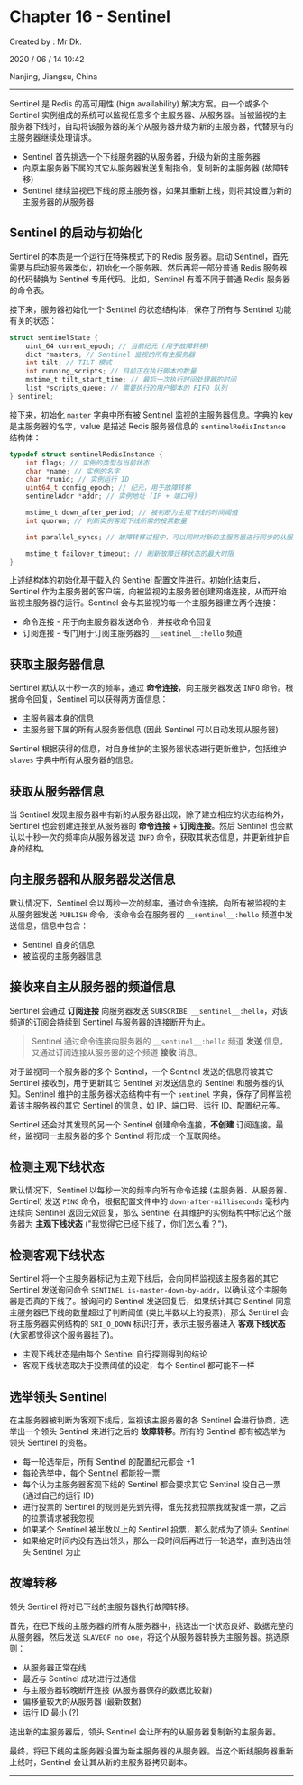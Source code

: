 # Chapter 16 - Sentinel

Created by : Mr Dk.

2020 / 06 / 14 10:42

Nanjing, Jiangsu, China

---

Sentinel 是 Redis 的高可用性 (hign availability) 解决方案。由一个或多个 Sentinel 实例组成的系统可以监视任意多个主服务器、从服务器。当被监视的主服务器下线时，自动将该服务器的某个从服务器升级为新的主服务器，代替原有的主服务器继续处理请求。

* Sentinel 首先挑选一个下线服务器的从服务器，升级为新的主服务器
* 向原主服务器下属的其它从服务器发送复制指令，复制新的主服务器 (故障转移)
* Sentinel 继续监视已下线的原主服务器，如果其重新上线，则将其设置为新的主服务器的从服务器

## Sentinel 的启动与初始化

Sentinel 的本质是一个运行在特殊模式下的 Redis 服务器。启动 Sentinel，首先需要与启动服务器类似，初始化一个服务器。然后再将一部分普通 Redis 服务器的代码替换为 Sentinel 专用代码。比如，Sentinel 有着不同于普通 Redis 服务器的命令表。

接下来，服务器初始化一个 Sentinel 的状态结构体，保存了所有与 Sentinel 功能有关的状态：

```c
struct sentinelState {
    uint_64 current_epoch; // 当前纪元 (用于故障转移)
    dict *masters; // Sentinel 监视的所有主服务器
    int tilt; // TILT 模式
    int running_scripts; // 目前正在执行脚本的数量
    mstime_t tilt_start_time; // 最后一次执行时间处理器的时间
    list *scripts_queue; // 需要执行的用户脚本的 FIFO 队列
} sentinel;
```

接下来，初始化 `master` 字典中所有被 Sentinel 监视的主服务器信息。字典的 key 是主服务器的名字，value 是描述 Redis 服务器信息的 `sentinelRedisInstance` 结构体：

```c
typedef struct sentinelRedisInstance {
    int flags; // 实例的类型与当前状态
    char *name; // 实例的名字
    char *runid; // 实例运行 ID
    uint64_t config_epoch; // 纪元，用于故障转移
    sentinelAddr *addr; // 实例地址 (IP + 端口号)

    mstime_t down_after_period; // 被判断为主观下线的时间阈值
    int quorum; // 判断实例客观下线所需的投票数量

    int parallel_syncs; // 故障转移过程中，可以同时对新的主服务器进行同步的从服务器数量

    mstime_t failover_timeout; // 刷新故障迁移状态的最大时限
}
```

上述结构体的初始化基于载入的 Sentinel 配置文件进行。初始化结束后，Sentinel 作为主服务器的客户端，向被监视的主服务器创建网络连接，从而开始监视主服务器的运行。Sentinel 会与其监视的每一个主服务器建立两个连接：

* 命令连接 - 用于向主服务器发送命令，并接收命令回复
* 订阅连接 - 专门用于订阅主服务器的 `__sentinel__:hello` 频道

## 获取主服务器信息

Sentinel 默认以十秒一次的频率，通过 **命令连接**，向主服务器发送 `INFO` 命令。根据命令回复，Sentinel 可以获得两方面信息：

* 主服务器本身的信息
* 主服务器下属的所有从服务器信息 (因此 Sentinel 可以自动发现从服务器)

Sentinel 根据获得的信息，对自身维护的主服务器状态进行更新维护，包括维护 `slaves` 字典中所有从服务器的信息。

## 获取从服务器信息

当 Sentinel 发现主服务器中有新的从服务器出现，除了建立相应的状态结构外，Sentinel 也会创建连接到从服务器的 **命令连接** + **订阅连接**。然后 Sentinel 也会默认以十秒一次的频率向从服务器发送 `INFO` 命令，获取其状态信息，并更新维护自身的结构。

## 向主服务器和从服务器发送信息

默认情况下，Sentinel 会以两秒一次的频率，通过命令连接，向所有被监视的主从服务器发送 `PUBLISH` 命令。该命令会在服务器的 `__sentinel__:hello` 频道中发送信息，信息中包含：

* Sentinel 自身的信息
* 被监视的主服务器信息

## 接收来自主从服务器的频道信息

Sentinel 会通过 **订阅连接** 向服务器发送 `SUBSCRIBE __sentinel__:hello`，对该频道的订阅会持续到 Sentinel 与服务器的连接断开为止。

> Sentinel 通过命令连接向服务器的 `__sentinel__:hello` 频道 **发送** 信息，又通过订阅连接从服务器的这个频道 **接收** 消息。

对于监视同一个服务器的多个 Sentinel，一个 Sentinel 发送的信息将被其它 Sentinel 接收到，用于更新其它 Sentinel 对发送信息的 Sentinel 和服务器的认知。Sentinel 维护的主服务器状态结构中有一个 `sentinel` 字典，保存了同样监视着该主服务器的其它 Sentinel 的信息，如 IP、端口号、运行 ID、配置纪元等。

Sentinel 还会对其发现的另一个 Sentinel 创建命令连接，**不创建** 订阅连接。最终，监视同一主服务器的多个 Sentinel 将形成一个互联网络。

## 检测主观下线状态

默认情况下，Sentinel 以每秒一次的频率向所有命令连接 (主服务器、从服务器、Sentinel) 发送 `PING` 命令，根据配置文件中的 `down-after-milliseconds` 毫秒内连续向 Sentinel 返回无效回复，那么 Sentinel 在其维护的实例结构中标记这个服务器为 **主观下线状态** ("我觉得它已经下线了，你们怎么看？")。

## 检测客观下线状态

Sentinel 将一个主服务器标记为主观下线后，会向同样监视该主服务器的其它 Sentinel 发送询问命令 `SENTINEL is-master-down-by-addr`，以确认这个主服务器是否真的下线了。被询问的 Sentinel 发送回复后，如果统计其它 Sentinel 同意主服务器已下线的数量超过了判断阈值 (类比半数以上的投票)，那么 Sentinel 会将主服务器实例结构的 `SRI_O_DOWN` 标识打开，表示主服务器进入 **客观下线状态** (大家都觉得这个服务器挂了)。

* 主观下线状态是由每个 Sentinel 自行探测得到的结论
* 客观下线状态取决于投票阈值的设定，每个 Sentinel 都可能不一样

## 选举领头 Sentinel

在主服务器被判断为客观下线后，监视该主服务器的各 Sentinel 会进行协商，选举出一个领头 Sentinel 来进行之后的 **故障转移**。所有的 Sentinel 都有被选举为领头 Sentinel 的资格。

* 每一轮选举后，所有 Sentinel 的配置纪元都会 +1
* 每轮选举中，每个 Sentinel 都能投一票
* 每个认为主服务器客观下线的 Sentinel 都会要求其它 Sentinel 投自己一票 (通过自己的运行 ID)
* 进行投票的 Sentinel 的规则是先到先得，谁先找我拉票我就投谁一票，之后的拉票请求被我忽视
* 如果某个 Sentinel 被半数以上的 Sentinel 投票，那么就成为了领头 Sentinel
* 如果给定时间内没有选出领头，那么一段时间后再进行一轮选举，直到选出领头 Sentinel 为止

## 故障转移

领头 Sentinel 将对已下线的主服务器执行故障转移。

首先，在已下线的主服务器的所有从服务器中，挑选出一个状态良好、数据完整的从服务器，然后发送 `SLAVEOF no one`，将这个从服务器转换为主服务器。挑选原则：

* 从服务器正常在线
* 最近与 Sentinel 成功进行过通信
* 与主服务器较晚断开连接 (从服务器保存的数据比较新)
* 偏移量较大的从服务器 (最新数据)
* 运行 ID 最小 (?)

选出新的主服务器后，领头 Sentinel 会让所有的从服务器复制新的主服务器。

最终，将已下线的主服务器设置为新主服务器的从服务器。当这个断线服务器重新上线时，Sentinel 会让其从新的主服务器拷贝副本。

---

